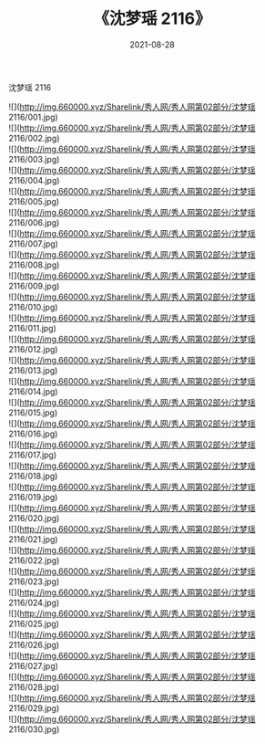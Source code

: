 ﻿---
layout: post
title:  《沈梦瑶 2116》
date:   2021-08-28
img: http://img.660000.xyz/Sharelink/秀人网/秀人网第02部分/沈梦瑶 2116/000.jpg
categories: [美女, 清纯, 唯美]
---

沈梦瑶 2116

  ![](http://img.660000.xyz/Sharelink/秀人网/秀人网第02部分/沈梦瑶 2116/001.jpg) <br> ![](http://img.660000.xyz/Sharelink/秀人网/秀人网第02部分/沈梦瑶 2116/002.jpg) <br> ![](http://img.660000.xyz/Sharelink/秀人网/秀人网第02部分/沈梦瑶 2116/003.jpg) <br> ![](http://img.660000.xyz/Sharelink/秀人网/秀人网第02部分/沈梦瑶 2116/004.jpg) <br> ![](http://img.660000.xyz/Sharelink/秀人网/秀人网第02部分/沈梦瑶 2116/005.jpg) <br> ![](http://img.660000.xyz/Sharelink/秀人网/秀人网第02部分/沈梦瑶 2116/006.jpg) <br> ![](http://img.660000.xyz/Sharelink/秀人网/秀人网第02部分/沈梦瑶 2116/007.jpg) <br> ![](http://img.660000.xyz/Sharelink/秀人网/秀人网第02部分/沈梦瑶 2116/008.jpg) <br> ![](http://img.660000.xyz/Sharelink/秀人网/秀人网第02部分/沈梦瑶 2116/009.jpg) <br> ![](http://img.660000.xyz/Sharelink/秀人网/秀人网第02部分/沈梦瑶 2116/010.jpg) <br> ![](http://img.660000.xyz/Sharelink/秀人网/秀人网第02部分/沈梦瑶 2116/011.jpg) <br> ![](http://img.660000.xyz/Sharelink/秀人网/秀人网第02部分/沈梦瑶 2116/012.jpg) <br> ![](http://img.660000.xyz/Sharelink/秀人网/秀人网第02部分/沈梦瑶 2116/013.jpg) <br> ![](http://img.660000.xyz/Sharelink/秀人网/秀人网第02部分/沈梦瑶 2116/014.jpg) <br> ![](http://img.660000.xyz/Sharelink/秀人网/秀人网第02部分/沈梦瑶 2116/015.jpg) <br> ![](http://img.660000.xyz/Sharelink/秀人网/秀人网第02部分/沈梦瑶 2116/016.jpg) <br> ![](http://img.660000.xyz/Sharelink/秀人网/秀人网第02部分/沈梦瑶 2116/017.jpg) <br> ![](http://img.660000.xyz/Sharelink/秀人网/秀人网第02部分/沈梦瑶 2116/018.jpg) <br> ![](http://img.660000.xyz/Sharelink/秀人网/秀人网第02部分/沈梦瑶 2116/019.jpg) <br> ![](http://img.660000.xyz/Sharelink/秀人网/秀人网第02部分/沈梦瑶 2116/020.jpg) <br> ![](http://img.660000.xyz/Sharelink/秀人网/秀人网第02部分/沈梦瑶 2116/021.jpg) <br> ![](http://img.660000.xyz/Sharelink/秀人网/秀人网第02部分/沈梦瑶 2116/022.jpg) <br> ![](http://img.660000.xyz/Sharelink/秀人网/秀人网第02部分/沈梦瑶 2116/023.jpg) <br> ![](http://img.660000.xyz/Sharelink/秀人网/秀人网第02部分/沈梦瑶 2116/024.jpg) <br> ![](http://img.660000.xyz/Sharelink/秀人网/秀人网第02部分/沈梦瑶 2116/025.jpg) <br> ![](http://img.660000.xyz/Sharelink/秀人网/秀人网第02部分/沈梦瑶 2116/026.jpg) <br> ![](http://img.660000.xyz/Sharelink/秀人网/秀人网第02部分/沈梦瑶 2116/027.jpg) <br> ![](http://img.660000.xyz/Sharelink/秀人网/秀人网第02部分/沈梦瑶 2116/028.jpg) <br> ![](http://img.660000.xyz/Sharelink/秀人网/秀人网第02部分/沈梦瑶 2116/029.jpg) <br> ![](http://img.660000.xyz/Sharelink/秀人网/秀人网第02部分/沈梦瑶 2116/030.jpg) <br>